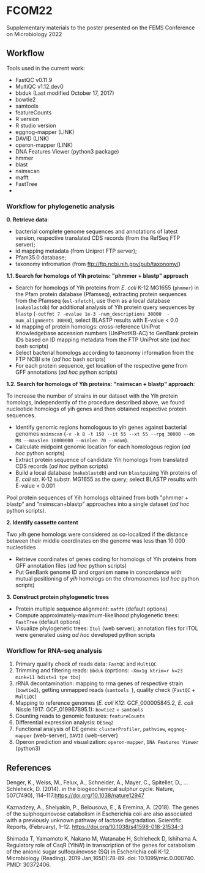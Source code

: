 # FCOM22

Supplementary materials to the poster presented on the FEMS Conference on Microbiology 2022




## Workflow  
Tools used in the current work:
- FastQC v0.11.9
- MultiQC v1.12.dev0
- bbduk (Last modified October 17, 2017)
- bowtie2
- samtools
- featureCounts
- R version
- R studio version
- eggnog-mapper (LINK)
- DAVID (LINK)
- operon-mapper (LINK)
- DNA Features Viewer (python3 package)
- hmmer 
- blast
- nsimscan
- mafft
- FastTree 
- 


### Workflow for phylogenetic analysis 

**0. Retrieve data**: 
 - bacterial complete genome sequences and annotations of latest version, respective translated CDS records (from the RefSeq FTP server);  
 - id mapping metadata (from Uniprot FTP server);
 - Pfam35.0 database;
 - taxonomy infromation (from ftp://ftp.ncbi.nih.gov/pub/taxonomy/) 


**1.1. Search for homologs of Yih proteins: "phmmer + blastp" approach**

- Search for homologs of Yih proteins from _E. coli_ K-12 MG1655 (`phmmer`) in the Pfam protein database (Pfamseq), extracting protein sequences from the Pfamseq (`esl-sfetch`), use them as a local database (`makeblastdb`) for additional analysis of Yih protein query sequences by `blastp` (`-outfmt 7 -evalue 1e-3 -num_descriptions 30000  -num_alignments 30000`), select BLASTP results with E-value < 0.0
- Id mapping of protein homologs: cross-reference UniProt Knowledgebase accession numbers (UniProtKB-AC) to GenBank protein IDs based on ID mapping metadata from the FTP UniProt site (_ad hoc_ bash scripts)
- Select bacterial homologs according to taxonomy information from the FTP NCBI site (_ad hoc_ bash scripts)
- For each protein sequence, get location of the respective gene from GFF annotations (_ad hoc_ python scripts)


**1.2. Search for homologs of Yih proteins: "nsimscan + blastp" approach**:

To increase the number of strains in our dataset with the Yih protein homologs, independently of the procedure described above, we found nucleotide homologs of yih genes and then obtained respective protein sequences.

- Identify genomic regions homologous to yih genes against bacterial genomes `nsimscan` (`-v -k 8 -t 150 --it 55 --xt 55 --rpq 30000 --om M8 --maxslen 10000000 --minlen 70 --mdom`). 
- Calculate midpoint genomic location for each homologous region (_ad hoc_ python scripts)
- Extract protein sequence of candidate Yih homologs from translated CDS records (_ad hoc_ python scripts)
- Build a local database (`makeblastdb`) and run `blastp`using Yih proteins of _E. coli_ str. K-12 substr. MG1655 as the query; select BLASTP results with E-value < 0.001

Pool protein sequences of Yih homologs obtained from both "phmmer + blastp" and "nsimscan+blastp" approaches into a single dataset (_ad hoc_ python scripts).


**2. Identify cassette content**

Two _yih_ gene homologs were considered as co-localized if the distance between their middle coordinates on the genome was less than 10 000 nucleotides 
- Retrieve coordinates of genes coding for homologs of Yih proteins from GFF annotation files (_ad hoc_ python scripts) 
- Put GenBank genome ID and organism name in concordance with mutual positioning of _yih_ homologs on the chromosomes (_ad hoc_ python scripts) 

**3. Construct protein phylogenetic trees**
- Protein multiple sequence alignment: `mafft` (default options)
- Compute approximately-maximum-likelihood phylogenetic trees: `FastTree` (default options)
- Visualize phylogenetic trees: `Itol` (web server); annotation files for ITOL were generated using _ad hoc_ developed python scripts


### Workflow for RNA-seq analysis 

1. Primary quality check of reads data: `FastQC` and `MultiQC`
2. Trimming and filtering reads: `bbduk` (oprtions: `-Xmx1g ktrim=r k=23 mink=11 hdist=1 tpe tbo`)
3. rRNA decontamination: mapping to rrna genes of respective strain (`bowtie2`), getting unmapped reads (`samtools `), quality check  (`FastQC` + `MultiQC`)
4. Mapping to reference genomes (_E. coli_ K12: GCF_000005845.2, _E. coli_ Nissle 1917: GCF_019967895.1): `bowtie2` + `samtools`
5. Counting reads to genomic features: `featureCounts`
6. Differential expression analysis: `DESeq2`
7. Functional analysis of DE genes:  `clusterProfiler`, `pathview`, `eggnog-mapper` (web-server), `DAVID` (web-server)
8. Operon prediction and visualization: `operon-mapper`, `DNA Features Viewer` (python3)

## References

Denger, K., Weiss, M., Felux, A., Schneider, A., Mayer, C., Spiteller, D., … Schleheck, D. (2014). in the biogeochemical sulphur cycle. Nature, 507(7490), 114–117.https://doi.org/10.1038/nature12947

Kaznadzey, A., Shelyakin, P., Belousova, E., & Eremina, A. (2018). The genes of the sulphoquinovose catabolism in Escherichia coli are also associated with a previously unknown pathway of lactose degradation. Scientific Reports, (February), 1–12. https://doi.org/10.1038/s41598-018-21534-3

Shimada T, Yamamoto K, Nakano M, Watanabe H, Schleheck D, Ishihama A. Regulatory role of CsqR (YihW) in transcription of the genes for catabolism of the anionic sugar sulfoquinovose (SQ) in Escherichia coli K-12. Microbiology (Reading). 2019 Jan;165(1):78-89. doi: 10.1099/mic.0.000740. PMID: 30372406.
